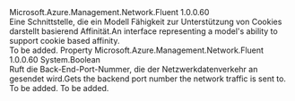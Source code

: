 <Type Name="IHasCookieBasedAffinity" FullName="Microsoft.Azure.Management.Network.Fluent.IHasCookieBasedAffinity">
  <TypeSignature Language="C#" Value="public interface IHasCookieBasedAffinity" />
  <TypeSignature Language="ILAsm" Value=".class public interface auto ansi abstract IHasCookieBasedAffinity" />
  <TypeSignature Language="DocId" Value="T:Microsoft.Azure.Management.Network.Fluent.IHasCookieBasedAffinity" />
  <TypeSignature Language="VB.NET" Value="Public Interface IHasCookieBasedAffinity" />
  <TypeSignature Language="F#" Value="type IHasCookieBasedAffinity = interface" />
  <AssemblyInfo>
    <AssemblyName>Microsoft.Azure.Management.Network.Fluent</AssemblyName>
    <AssemblyVersion>1.0.0.60</AssemblyVersion>
  </AssemblyInfo>
  <Interfaces />
  <Docs>
    <summary>
            <span data-ttu-id="ded4e-101">Eine Schnittstelle, die ein Modell Fähigkeit zur Unterstützung von Cookies darstellt basierend Affinität.</span><span class="sxs-lookup"><span data-stu-id="ded4e-101">An interface representing a model's ability to support cookie based affinity.</span></span>
            </summary>
    <remarks>To be added.</remarks>
  </Docs>
  <Members>
    <Member MemberName="CookieBasedAffinity">
      <MemberSignature Language="C#" Value="public bool CookieBasedAffinity { get; }" />
      <MemberSignature Language="ILAsm" Value=".property instance bool CookieBasedAffinity" />
      <MemberSignature Language="DocId" Value="P:Microsoft.Azure.Management.Network.Fluent.IHasCookieBasedAffinity.CookieBasedAffinity" />
      <MemberSignature Language="VB.NET" Value="Public ReadOnly Property CookieBasedAffinity As Boolean" />
      <MemberSignature Language="F#" Value="member this.CookieBasedAffinity : bool" Usage="Microsoft.Azure.Management.Network.Fluent.IHasCookieBasedAffinity.CookieBasedAffinity" />
      <MemberType>Property</MemberType>
      <AssemblyInfo>
        <AssemblyName>Microsoft.Azure.Management.Network.Fluent</AssemblyName>
        <AssemblyVersion>1.0.0.60</AssemblyVersion>
      </AssemblyInfo>
      <ReturnValue>
        <ReturnType>System.Boolean</ReturnType>
      </ReturnValue>
      <Docs>
        <summary>
            <span data-ttu-id="ded4e-102">Ruft die Back-End-Port-Nummer, die der Netzwerkdatenverkehr an gesendet wird.</span><span class="sxs-lookup"><span data-stu-id="ded4e-102">Gets the backend port number the network traffic is sent to.</span></span>
            </summary>
        <value>To be added.</value>
        <remarks>To be added.</remarks>
      </Docs>
    </Member>
  </Members>
</Type>